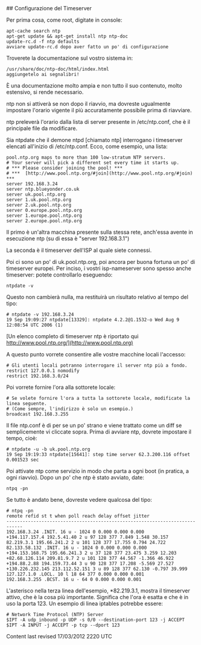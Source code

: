 <div id="main-page"></div>
<div class="divider" id="ntp-server"></div>
## Configurazione del Timeserver

Per prima cosa, come root, digitate in console:

~~~  
apt-cache search ntp  
apt-get update && apt-get install ntp ntp-doc  
update-rc.d -f ntp defaults  
avviare update-rc.d dopo aver fatto un po' di configurazione  
~~~

Troverete la documentazione sul vostro sistema in:

~~~  
/usr/share/doc/ntp-doc/html/index.html  
aggiungetelo ai segnalibri!  
~~~

È una documentazione molto ampia e non tutto il suo contenuto, molto estensivo, si rende necessario.

ntp non si attiverà se non dopo il riavvio, ma dovreste ugualmente impostare l'orario vigente il più accuratamente possibile prima di riavviare.

ntp preleverà l'orario dalla lista di server presente in /etc/ntp.conf, che è il principale file da modificare.

Sia ntpdate che il demone ntpd [chiamato ntp] interrogano i timeserver elencati all'inizio di /etc/ntp.conf. Ecco, come esempio, una lista:

~~~  
pool.ntp.org maps to more than 100 low-stratum NTP servers.  
# Your server will pick a different set every time it starts up.  
# *** Please consider joining the pool! ***  
# ***  [http://www.pool.ntp.org/#join](http://www.pool.ntp.org/#join)  ***  
server 192.168.3.24  
server ntp.blueyonder.co.uk  
server uk.pool.ntp.org  
server 1.uk.pool.ntp.org  
server 2.uk.pool.ntp.org  
server 0.europe.pool.ntp.org  
server 1.europe.pool.ntp.org  
server 2.europe.pool.ntp.org  
~~~

Il primo è un'altra macchina presente sulla stessa rete, anch'essa avente in esecuzione ntp (su di essa è "server 192.168.3.1")

La seconda è il timeserver dell'ISP al quale siete connessi.

Poi ci sono un po' di uk.pool.ntp.org, poi ancora per buona fortuna un po' di timeserver europei. Per inciso, i vostri isp-nameserver sono spesso anche timeserver: potete controllarlo eseguendo:

~~~  
ntpdate -v  
~~~

Questo non cambierà nulla, ma restituirà un risultato relativo al tempo del tipo:

~~~  
# ntpdate -v 192.168.3.24  
19 Sep 19:09:27 ntpdate[13329]: ntpdate 4.2.2@1.1532-o Wed Aug 9 12:08:54 UTC 2006 (1)  
~~~

 [Un elenco completo di timeserver ntp è riportato qui http://www.pool.ntp.org/](http://www.pool.ntp.org) 

A questo punto vorrete consentire alle vostre macchine locali l'accesso:

~~~  
# Gli utenti locali potranno interrogare il server ntp più a fondo.  
restrict 127.0.0.1 nomodify  
restrict 192.168.3.0/24  
~~~

Poi vorrete fornire l'ora alla sottorete locale:

~~~  
# Se volete fornire l'ora a tutta la sottorete locale, modificate la linea seguente.  
# (Come sempre, l'indirizzo è solo un esempio.)  
broadcast 192.168.3.255  
~~~

Il file ntp.conf è di per se un po' strano e viene trattato come un diff se semplicemente vi cliccate sopra. Prima di avviare ntp, dovrete impostare il tempo, cioè:

~~~  
# ntpdate -u -b uk.pool.ntp.org  
19 Sep 19:19:33 ntpdate[15641]: step time server 62.3.200.116 offset 0.001523 sec  
~~~

Poi attivate ntp come servizio in modo che parta a ogni boot (in pratica, a ogni riavvio). Dopo un po' che ntp è stato avviato, date:

~~~  
ntpq -pn  
~~~

Se tutto è andato bene, dovreste vedere qualcosa del tipo:

~~~  
# ntpq -pn  
remote refid st t when poll reach delay offset jitter  
----------------------------------------------------------------------------  
192.168.3.24 .INIT. 16 u - 1024 0 0.000 0.000 0.000  
+194.117.157.4 192.5.41.40 2 u 97 128 377 7.849 1.548 30.157  
82.219.3.1 195.66.241.2 2 u 101 128 377 17.755 0.794 24.722  
82.133.58.132 .INIT. 16 u - 1024 0 0.000 0.000 0.000  
+194.153.168.75 195.66.241.3 2 u 37 128 377 23.475 3.259 12.203  
+82.68.126.114 209.81.9.7 2 u 101 128 377 44.567 -1.366 46.922  
+194.88.2.88 194.159.73.44 3 u 90 128 377 17.208 -5.569 27.527  
+130.226.232.145 213.112.52.151 3 u 89 128 377 62.130 -0.797 39.999  
127.127.1.0 .LOCL. 10 l 18 64 377 0.000 0.000 0.001  
192.168.3.255 .BCST. 16 u - 64 0 0.000 0.000 0.001  
~~~

L'asterisco nella terza linea dell'esempio, *82.219.3.1, mostra il timeserver attivo, che è la cosa più importante. Significa che l'ora è esatta e che è in uso la porta 123. Un esempio di linea iptables potrebbe essere:

~~~  
# Network Time Protocol (NTP) Server  
$IPT -A udp_inbound -p UDP -s 0/0 --destination-port 123 -j ACCEPT  
$IPT -A INPUT -j ACCEPT -p tcp --dport 123  
~~~

<div id="rev">Content last revised 17/03/2012 2220 UTC</div>
